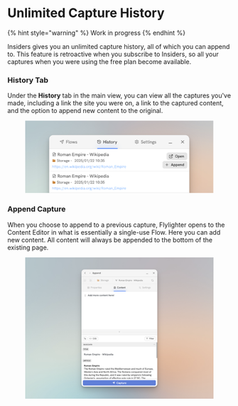 # Unlimited Capture History

{% hint style="warning" %}
Work in progress
{% endhint %}

Insiders gives you an unlimited capture history, all of which you can append to. This feature is retroactive when you subscribe to Insiders, so all your captures when you were using the free plan become available.

### History Tab

Under the **History** tab in the main view, you can view all the captures you've made, including a link the site you were on, a link to the captured content, and the option to append new content to the original.

<div data-full-width="false"><figure><img src="../.gitbook/assets/CleanShot 2025-01-26 at 13.14.58 (2).png" alt=""><figcaption></figcaption></figure></div>

### Append Capture

When you choose to append to a previous capture, Flylighter opens to the Content Editor in what is essentially a single-use Flow. Here you can add new content. All content will always be appended to the bottom of the existing page.

<figure><img src="../.gitbook/assets/CleanShot 2025-01-26 at 13.24.34 (1).png" alt=""><figcaption></figcaption></figure>



